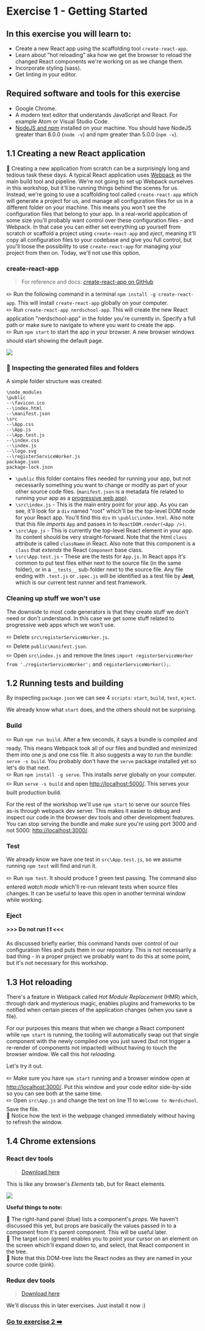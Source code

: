 # Exercise 1 - Getting Started

## In this exercise you will learn to:

- Create a new React app using the scaffolding tool `create-react-app`.
- Learn about "hot reloading" aka how we get the browser to reload the changed React components we're working on as we change them.
- Incorporate styling (sass).
- Get linting in your editor.

## Required software and tools for this exercise

- Google Chrome.
- A modern text editor that understands JavaScript and React. For example Atom or Visual Studio Code.
- [NodeJS and npm](https://nodejs.org/en/) installed on your machine. You should have NodeJS greater than 8.0.0 (`node -v`) and npm greater than 5.0.0 (`npm -v`).

## 1.1 Creating a new React application

:book: Creating a new application from scratch can be a surprisingly long and tedious task these days. A typical React application uses [Webpack](https://webpack.js.org/) as the main build tool and pipeline. We're not going to set up Webpack ourselves in this workshop, but it'll be running things behind the scenes for us. Instead, we're going to use a scaffolding tool called `create-react-app` which will generate a project for us, and manage all configuration files for us in a different folder on your machine. This means you won't see the configuration files that belong to your app. In a real-world application of some size you'll probably want control over these configuration files - and Webpack. In that case you can either set everything up yourself from scratch or scaffold a project using `create-react-app` and _eject_, meaning it'll copy all configuration files to your codebase and give you full control, but you'll loose the possibility to use `create-react-app` for managing your project from then on. Today, we'll not use this option.

### create-react-app

> For reference and docs: [create-react-app on GitHub](https://github.com/facebookincubator/create-react-app)

:pencil2: Run the following command in a terminal `npm install -g create-react-app`. This will install `create-react-app` globally on your computer.  
:pencil2: Run `create-react-app nerdschool-app`. This will create the new React application "nerdschool-app" in the folder you're currently in. Specify a full path or make sure to navigate to where you want to create the app.  
:pencil2: Run `npm start` to start the app in your browser. A new browser windows should start showing the default page.  

![](../images/default-page.png)

### :book: Inspecting the generated files and folders

A simple folder structure was created:

```
\node_modules
\public
--\favicon.ico
--\index.html
--\manifest.json
\src
--\App.css
--\App.js
--\App.test.js
--\index.css
--\index.js
--\logo.svg
--\registerServiceWorker.js
package.json
package-lock.json
```

- `\public` this folder contains files needed for running your app, but not necessarily something you want to change or modify as part of your other source code files. (`manifest.json` is a metadata file related to running your app as a [progressive web app](https://github.com/facebookincubator/create-react-app/blob/master/packages/react-scripts/template/README.md#progressive-web-app-metadata)).
- `\src\index.js` - This is the main entry point for your app. As you can see, it'll look for a `div` named "root" which'll be the top-level DOM node for your React app. You'll find this `div` in `\public\index.html`. Also note that this file _imports_ `App` and passes in to `ReactDOM.render(<App />)`.
- `\src\App.js` - This is currently the top-level React element in your app. Its content should be very straight-forward. Note that the html `class` attribute is called `className` in React. Also note that this component is a `class` that _extends_ the React `Component` base class.
- `\src\App.test.js` - These are the tests for `App.js`. In React apps it's common to put test files either next to the source file (in the same folder), or in a `__tests__` sub-folder next to the source file. Any file ending with `.test.js` or `.spec.js` will be identified as a test file by **Jest**, which is our current test runner and test framework.

### Cleaning up stuff we won't use

The downside to most code generators is that they create stuff we don't need or don't understand. In this case we get some stuff related to progressive web apps which we won't use.

:pencil2: Delete `src\registerServiceWorker.js`.  
:pencil2: Delete `public\manifest.json`.  
:pencil2: Open `src\index.js` and remove the lines `import registerServiceWorker from './registerServiceWorker';` and `registerServiceWorker();`.

## 1.2 Running tests and building

By inspecting `package.json` we can see 4 `scripts`: `start`, `build`, `test`, `eject`.

We already know what `start` does, and the others should not be surprising.

### Build

:pencil2: Run `npm run build`. After a few seconds, it says a bundle is compiled and ready. This means Webpack took all of our files and bundled and minimized them into one js and one css file. It also suggests a way to run the bundle: `serve -s build`. You probably don't have the `serve` package installed yet so let's do that next.   
:pencil2: Run `npm install -g serve`. This installs _serve_ globally on your computer.  
:pencil2: Run `serve -s build` and open [http://localhost:5000/](http://localhost:5000/). This serves your built production build.

For the rest of the workshop we'll use `npm start` to serve our source files as-is through webpack dev server. This makes it easier to debug and inspect our code in the browser dev tools and other development features. You can stop serving the bundle and make sure you're using port 3000 and not 5000: [http://localhost:3000/](http://localhost:3000/).

### Test

We already know we have one test in `src\App.test.js`, so we assume running `npm test` will find and run it.

:pencil2: Run `npm test`. It should produce 1 green test passing. The command also entered _watch mode_ which'll re-run relevant tests when source files changes. It can be useful to leave this open in another terminal window while working.

### Eject

**>>> Do not run :exclamation: :exclamation: <<<**

As discussed briefly earlier, this command hands over control of our configuration files and puts them in our repository. This is not necessarily a bad thing - in a proper project we probably want to do this at some point, but it's not necessary for this workshop.

## 1.3 Hot reloading

There's a feature in Webpack called _Hot Module Replacement_ (HMR) which, through dark and mysterious magic, enables plugins and frameworks to be notified when certain pieces of the application changes (when you save a file).

For our purposes this means that when we change a React component while `npm start` is running, the tooling will automatically swap out that single component with the newly compiled one you just saved (but not trigger a re-render of components not impacted) without having to touch the browser window. We call this _hot reloading_.

Let's try it out.

:pencil2: Make sure you have `npm start` running and a browser window open at [http://localhost:3000/](http://localhost:3000/). Put this window and your code editor side-by-side so you can see both at the same time.  
:pencil2: Open `src\App.js` and change the text on line 11 to `Welcome to Nerdschool`. Save the file.  
:book: Notice how the text in the webpage changed immediately without having to refresh the window.  

## 1.4 Chrome extensions

### React dev tools

> [Download here](https://chrome.google.com/webstore/detail/react-developer-tools/fmkadmapgofadopljbjfkapdkoienihi?hl=en)

This is like any browser's _Elements_ tab, but for React elements.

![](../images/react-devtools.png)

**Useful things to note:**

:book: The right-hand panel (blue) lists a component's _props_. We haven't discussed this yet, but props are basically the values passed in to a component from it's parent component. This will be useful later.  
:book: The target icon (green) enables you to point your cursor on an element on the screen which'll expand down to, and select, that React component in the tree.  
:book: Note that this DOM-tree lists the React nodes as they are named in your source code (pink).

### Redux dev tools

> [Download here](https://chrome.google.com/webstore/detail/redux-devtools/lmhkpmbekcpmknklioeibfkpmmfibljd?hl=en)

We'll discuss this in later exercises. Just install it now :)

### [Go to exercise 2 :arrow_right:](../exercise-2/README.md)
